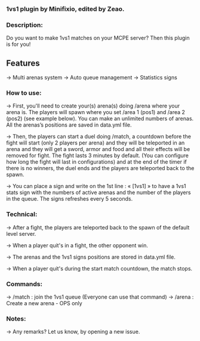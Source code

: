 ### 1vs1 plugin by Minifixio, edited by Zeao.

### Description:
Do you want to make 1vs1 matches on your MCPE server? Then this plugin is for you!

## Features
-> Multi arenas system
-> Auto queue management
-> Statistics signs


### How to use:
-> First, you'll need to create your(s) arena(s) doing /arena where your arena is. The players will spawn where you set /area 1 (pos1) and /area 2 (pos2) (see example below). You can make an unlimited numbers of arenas. All the arenas’s positions are saved in data.yml file.

-> Then, the players can start a duel doing /match, a countdown before the fight will start (only 2 players per arena) and they will be teleported in an arena and they will get a sword, armor and food and all their effects will be removed for fight. The fight lasts 3 minutes by default. (You can configure how long the fight will last in configurations) and at the end of the timer if there is no winners, the duel ends and the players are teleported back to the spawn.

-> You can place a sign and write on the 1st line : « [1vs1] » to have a 1vs1 stats sign with the numbers of active arenas and the number of the players in the queue. The signs refreshes every 5 seconds.

### Technical:
-> After a fight, the players are teleported back to the spawn of the default level server.

-> When a player quit's in a fight, the other opponent win.

-> The arenas and the 1vs1 signs positions are stored in data.yml file.

-> When a player quit's during the start match countdown, the match stops.


### Commands:
-> /match : join the 1vs1 queue (Everyone can use that command)
-> /arena : Create a new arena - OPS only


### Notes:

-> Any remarks? Let us know, by opening a new issue.
